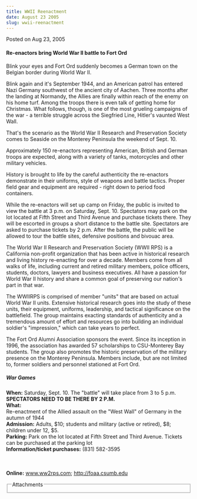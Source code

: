 ```yaml
---
title: WWII Reenactment
date: August 23 2005
slug: wwii-reenactment
---
```





<span class="date">Posted on Aug 23, 2005    </span>
<h4>Re-enactors bring World War II battle to Fort Ord</h4>
<p>Blink your eyes and Fort Ord suddenly becomes a German town on
the Belgian border during World War II.</p>
<p>Blink again and it&apos;s September 1944, and an American patrol has
entered Nazi Germany southwest of the ancient city of Aachen. Three
months after the landing at Normandy, the Allies are finally within
reach of the enemy on his home turf. Among the troops there is even
talk of getting home for Christmas. What follows, though, is one of
the most grueling campaigns of the war - a terrible struggle across
the Siegfried Line, Hitler&apos;s vaunted West Wall.</p>
<p>That&apos;s the scenario as the World War II Research and
Preservation Society comes to Seaside on the Monterey Peninsula the
weekend of Sept. 10.</p>
<p>Approximately 150 re-enactors representing American, British and
German troops are expected, along with a variety of tanks,
motorcycles and other military vehicles.</p>
<p>History is brought to life by the careful authenticity the
re-enactors demonstrate in their uniforms, style of weapons and
battle tactics. Proper field gear and equipment are required -
right down to period food containers.</p>
<p>While the re-enactors will set up camp on Friday, the public is
invited to view the battle at 3 p.m. on Saturday, Sept. 10.
Spectators may park on the lot located at Fifth Street and Third
Avenue and purchase tickets there. They will be escorted in groups
a short distance to the battle site. Spectators are asked to
purchase tickets by 2 p.m. After the battle, the public will be
allowed to tour the battle sites, defensive positions and bivouac
area.</p>
<p>The World War II Research and Preservation Society (WWII RPS) is
a California non-profit organization that has been active in
historical research and living history re-enacting for over a
decade. Members come from all walks of life, including current and
retired military members, police officers, students, doctors,
lawyers and business executives. All have a passion for World War
II history and share a common goal of preserving our nation&apos;s part
in that war.</p>
<p>The WWIIRPS is comprised of member &quot;units&quot; that are based on
actual World War II units. Extensive historical research goes into
the study of these units, their equipment, uniforms, leadership,
and tactical significance on the battlefield. The group maintains
exacting standards of authenticity and a tremendous amount of
effort and resources go into building an individual soldier&apos;s
&quot;impression,&quot; which can take years to perfect.</p>
<p>The Fort Ord Alumni Association sponsors the event. Since its
inception in 1996, the association has awarded 57 scholarships to
CSU-Monterey Bay students. The group also promotes the historic
preservation of the military presence on the Monterey Peninsula.
Members include, but are not limited to, former soldiers and
personnel stationed at Fort Ord.</p>
<h5>War Games</h5>
<p><strong>When:</strong> Saturday, Sept. 10. The &quot;battle&quot; will
take place from 3 to 5 p.m. <strong>SPECTATORS NEED TO BE THERE BY
2 P.M.<br>
What:</br></strong> Re-enactment of the Allied assault on the &quot;West
Wall&quot; of Germany in the autumn of 1944<br>
<strong>Admission:</strong> Adults, $10; students and military
(active or retired), $8; children under 12, $5.<br>
<strong>Parking:</strong> Park on the lot located at Fifth Street
and Third Avenue. Tickets can be purchased at the parking lot<br>
<strong>Information/ticket purchases:</strong> (831) 582-3595</br></br></br></p>
<p><strong>Online:</strong> <a href="http://www.ww2rps.com" rel="nofollow">www.ww2rps.com</a>; <a href="http://foaa.csumb.edu" rel="nofollow">http://foaa.csumb.edu</a></p>
<fieldset class="fieldgroup group-attachments">
<legend>Attachments</legend>
<div class="field field-type-emvideo field-field-attach-video">
<div class="field-items">
<div class="field-item odd">
<div class="emvideo emvideo-video emvideo-"/>
</div>
</div>
</div>
</fieldset>





